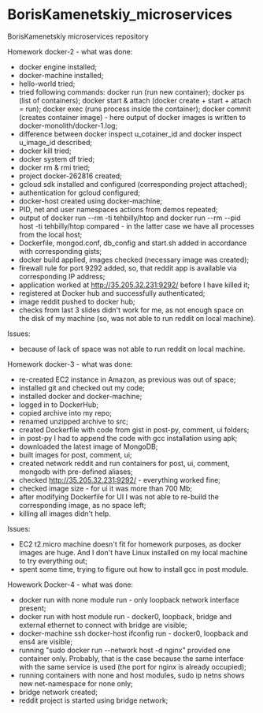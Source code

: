 # BorisKamenetskiy_microservices
BorisKamenetskiy microservices repository

Homework docker-2 - what was done:
- docker engine installed;
- docker-machine installed;
- hello-world tried;
- tried following commands: docker run (run new container); docker ps (list of containers); docker start & attach (docker create + start + attach = run); docker exec (runs process inside the container); docker commit (creates container image) - here output of docker images is written to docker-monolith/docker-1.log;
- difference between docker inspect u_cotainer_id and docker inspect u_image_id described; 
- docker kill tried;
- docker system df tried;
- docker rm & rmi tried;
- project docker-262816 created;
- gcloud sdk installed and configured (corresponding project attached);
- authentication for gcloud configured;
- docker-host created using docker-machine;
- PID, net and user namespaces actions from demos repeated;
- output of docker run --rm -ti tehbilly/htop and docker run --rm --pid host -ti tehbilly/htop compared - in the latter case we have all processes from the local host;
- Dockerfile, mongod.conf, db_config and start.sh added in accordance with corresponding gists;
- docker build applied, images checked (necessary image was created);
- firewall rule for port 9292 added, so, that reddit app is available via corresponding IP address;
- application worked at http://35.205.32.231:9292/ before I have killed it;
- registered at Docker hub and successfully authenticated;
- image reddit pushed to docker hub;
- checks from last 3 slides didn't work for me, as not enough space on the disk of my machine (so, was not able to run reddit on local machine).

Issues:
- because of lack of space was not able to run reddit on local machine.

Homework docker-3 - what was done:
- re-created EC2 instance in Amazon, as previous was out of space;
- installed git and checked out my code;
- installed docker and docker-machine;
- logged in to DockerHub;
- copied archive into my repo;
- renamed unzipped archive to src;
- created Dockerfile with code from gist in post-py, comment, ui folders;
- in post-py I had to append the code with gcc installation using apk;
- downloaded the latest image of MongoDB;
- built images for post, comment, ui;
- created network reddit and run containers for post, ui, comment, mongodb with pre-defined aliases;
- checked http://35.205.32.231:9292/ - everything worked fine;
- checked image size - for ui it was more than 700 Mb;
- after modifying Dockerfile for UI I was not able to re-build the corresponding image, as no space left;
- killing all images didn't help.

Issues:
- EC2 t2.micro machine doesn't fit for homework purposes, as docker images are huge. And I don't have Linux installed on my local machine to try everything out;
- spent some time, trying to figure out how to install gcc in post module.

Howework Docker-4 - what was done:
- docker run with none module run - only loopback network interface present;
- docker run with host module run - docker0, loopback, bridge and external ethernet to connect with bridge are visible;
- docker-machine ssh docker-host ifconfig run - docker0, loopback and ens4 are visible;
- running "sudo docker run --network host -d nginx" provided one container only. Probably, that is the case because the same interface with the same service is used (the port for nginx is already occupied);
- running containers with none and host modules, sudo ip netns shows new net-namespace for none only;
- bridge network created;
- reddit project is started using bridge network;
   
